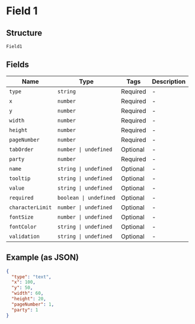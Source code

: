 
# Field 1

## Structure

`Field1`

## Fields

| Name | Type | Tags | Description |
|  --- | --- | --- | --- |
| `type` | `string` | Required | - |
| `x` | `number` | Required | - |
| `y` | `number` | Required | - |
| `width` | `number` | Required | - |
| `height` | `number` | Required | - |
| `pageNumber` | `number` | Required | - |
| `tabOrder` | `number \| undefined` | Optional | - |
| `party` | `number` | Required | - |
| `name` | `string \| undefined` | Optional | - |
| `tooltip` | `string \| undefined` | Optional | - |
| `value` | `string \| undefined` | Optional | - |
| `required` | `boolean \| undefined` | Optional | - |
| `characterLimit` | `number \| undefined` | Optional | - |
| `fontSize` | `number \| undefined` | Optional | - |
| `fontColor` | `string \| undefined` | Optional | - |
| `validation` | `string \| undefined` | Optional | - |

## Example (as JSON)

```json
{
  "type": "text",
  "x": 100,
  "y": 50,
  "width": 60,
  "height": 20,
  "pageNumber": 1,
  "party": 1
}
```

